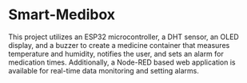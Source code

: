# Smart-Medibox
This project utilizes an ESP32 microcontroller, a DHT sensor, an OLED display, and a buzzer to create a medicine container that measures temperature and humidity, notifies the user, and sets an alarm for medication times. Additionally, a Node-RED based web application is available for real-time data monitoring and setting alarms.
